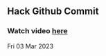 
 ## Hack Github Commit 
 ### Watch video <a href="https://www.youtube.com">here</a> 
 Fri 03 Mar 2023 

